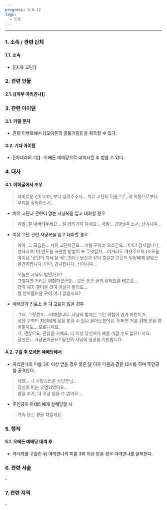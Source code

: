 ```yaml
---
progress: 0.0.12
tags:
  - 인물
---
```

---
### 1. 소속 / 관련 단체
#### 1.1. 소속
- [[치유 교단]] 
### 2. 관련 인물
#### 2.1. [[작부 아리안나]]

### 3. 관련 아이템
#### 3.1. 카릴 문자
- 관련 이벤트에서 [[오에돈의 꿈틀거림]] 을 획득할 수 있다.
#### 3.2. 기타 아이템
- [[아데라의 피]] : 오에돈 예배당으로 대피시킨 후 받을 수 있다.

### 4. 대사
#### 4.1. 야하굴에서 조우
>자비로운 신이시여, 부디 살려주소서...
치유 교단의 이름으로, 이 악몽으로부터 우리를 정화하소서...

- 치유 교단과 관련이 없는 사냥복을 입고 대화할 경우
> 제발, 절 내버려두세요... 절 데려가지 마세요... 제발... 굽어살피소서, 신이시여...

- 치유 교단 관련 사냥복을 입고 대화할 경우
> 아아, 그 모습은... 치유 교단이군요...
저를 구하러 오셨군요... 아아!
감사합니다, 성자시여! 이 안도를 표현할 방법이 또 무엇일지...
이거라도 가져주세요.(소모품 아이템 '광인의 지식'을 획득한다.)
당신과 같이 충실한 교단의 일원에게 알맞은 물건이랍니다.
아아, 감사합니다. 신이시여...

> 오늘은 사냥의 밤인가요?  
그렇다면 거리는 위험하겠군요... 모든 문은 굳게 닫혀있을 테고요...  
감히 제가 물어볼 것이 아닐지 몰라도...  
절 받아들여줄 곳이 어디 없을까요?

- 예배당과 진료소 둘 다 고르지 않을 경우
> 그래, 그렇겠죠... 이해합니다. 사냥의 밤에는 그런 위험이 있기 마련이죠.  
성당 구역의 지인에게 몸을 맡길 수 있나 물어보겠어요. 어쩌면 저를 위해 문을 열어줄지도... 모르니까요.  
네, 괜찮아요. 괜찮을 거예요. 더 이상 당신에게 폐를 끼칠 수도 없으니까요.  
당신은... 사냥꾼이군요? 당신의 사냥에 성공을 기원합니다.


#### 4.2. 구출 후 오에돈 예배당에서
- 아리안나의 피를 3회 이상 받을 경우 붉은 달 이후 다음과 같은 대사를 하며 주인공을 공격한다.
>헤헷... 내 사랑스러운 사냥꾼님...  
당신의 피는 오염되었어요...  
참을 수가, 더 이상 참을 수 없어요...

- 주인공이 아데라에게 살해당할 시
>계속 당신 곁을 지킬게요.

### 5. 행적
#### 5.1. 오에돈 예배당 대피 후
- 아데라를 구출한 뒤 아리안나의 피를 3회 이상 받을 경우 아리안나를 살해한다.
### 6. 관련 서술
\-
### 7. 관련 지역
\-
